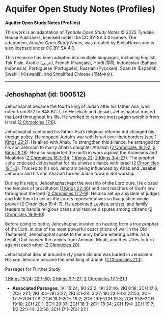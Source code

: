 # Aquifer Open Study Notes (Profiles)

**Aquifer Open Study Notes (Profiles)**

This work is an adaptation of *Tyndale Open Study Notes* © 2023 Tyndale House Publishers, licensed under the CC BY\-SA 4\.0 license. The adaptation, *Aquifer Open Study Notes*, was created by BiblioNexus and is also licensed under CC BY\-SA 4\.0\.

This resource has been adapted into multiple languages, including English, Tok Pisin, Arabic (عربي), French (Français), Hindi (हिंदी), Indonesian (Bahasa Indonesia), Portuguese (Português), Russian (Русский), Spanish (Español), Swahili (Kiswahili), and Simplified Chinese (简体中文).



--------------------------------

## Jehoshaphat (id: 500512)

Jehoshaphat became the fourth king of Judah after his father Asa, who ruled from 872 to 848 BC. Like Hezekiah and Josiah, Jehoshaphat trusted the Lord throughout his life. He worked to remove most pagan worship from Israel ([2 Chronicles 17:6](https://ref.ly/2Chr17:6)).

Jehoshaphat continued his father Asa’s religious reforms but changed his foreign policy. He stopped Judah’s war with Israel over their borders (see [1 Kings 22:2](https://ref.ly/1Kgs22:2)). He allied with Ahab. To strengthen this alliance, he arranged for his son Jehoram to marry Ahab’s daughter Athaliah ([2 Chronicles 18:1–2](https://ref.ly/2Chr18:1-2Chr18:2); [2 Kings 8:18](https://ref.ly/2Kgs8:18)). He also supported the north in wars against the Arameans and Moabites ([2 Chronicles 18:3–34](https://ref.ly/2Chr18:3-2Chr18:34); [1 Kings 22](https://ref.ly/1Kgs22:1-1Kgs22:53); [2 Kings 3:4–27](https://ref.ly/2Kgs3:4-2Kgs3:27)). The prophet Jehu criticized Jehoshaphat for his unwise alliance with Israel ([2 Chronicles 19:1–3](https://ref.ly/2Chr19:1-2Chr19:3)). This led to his son Jehoram being influenced by Ahab and Jezebel. Jehoram and his son Ahaziah turned Judah toward idol worship.

During his reign, Jehoshaphat kept the worship of the Lord pure. He closed the temples of prostitution ([1 Kings 22:46](https://ref.ly/1Kgs22:46)) and sent teachers of God's law throughout the land ([2 Chronicles 17:7–9](https://ref.ly/2Chr17:7-2Chr17:9)). He also set up a system of judges and told them to act as the Lord's representatives so that justice would prevail ([2 Chronicles 19:4–7](https://ref.ly/2Chr19:4-2Chr19:7)). He appointed Levites, priests, and family leaders to handle religious cases and resolve disputes among citizens ([2 Chronicles 19:8–10](https://ref.ly/2Chr19:8-2Chr19:10)).

Before going to battle, Jehoshaphat insisted on hearing from a true prophet of the Lord. In one of the most powerful descriptions of war in the Old Testament, Jehoshaphat spoke to the army before entering battle. As a result, God caused the armies from Ammon, Moab, and their allies to turn against each other ([2 Chronicles 20](https://ref.ly/2Chr20:1-2Chr20:37)).

Jehoshaphat died at around sixty years old and was buried in Jerusalem. His son Jehoram became the next king of Judah ([2 Chronicles 21:1](https://ref.ly/2Chr21:1)).

Passages for Further Study

[1 Kings 15:24](https://ref.ly/1Kgs15:24); [22:1–50](https://ref.ly/1Kgs22:1-1Kgs22:50); [2 Kings 3:1–27](https://ref.ly/2Kgs3:1-2Kgs3:27); [2 Chronicles 17:1–21:1](https://ref.ly/2Chr17:1-2Chr21:1)

* **Associated Passages:** 1KI 15:24; 1KI 22:2; 1KI 22:46; 2KI 8:18; 2CH 17:6; 2CH 21:1; 2KI 3:4–2KI 3:27; 2KI 3:1–2KI 3:27; 1KI 22:1–1KI 22:53; 2CH 17:7–2CH 17:9; 2CH 18:1–2CH 18:2; 2CH 19:1–2CH 19:3; 2CH 19:8–2CH 19:10; 2CH 20:1–2CH 20:37; 2CH 18:3–2CH 18:34; 2CH 19:4–2CH 19:7; 1KI 22:1–1KI 22:50; 2CH 17:1–2CH 21:1

